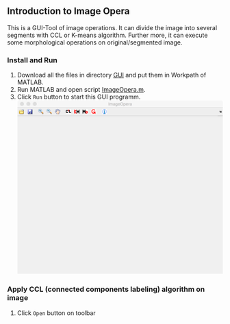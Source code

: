 ## Introduction to Image Opera
This is a GUI-Tool of image operations. It can divide the image into several segments with CCL or K-means algorithm. Further more, it can execute some morphological operations on original/segmented image.

### Install and Run
1. Download all the files in directory [GUI](https://github.com/wenyi1994/Machine-Vision/tree/master/Assignment4/GUI) and put them in Workpath of MATLAB.
2. Run MATLAB and open script [ImageOpera.m](https://github.com/wenyi1994/Machine-Vision/blob/master/Assignment4/GUI/ImageOpera.m).
3. Click `Run` button to start this GUI programm.
![image](https://github.com/wenyi1994/Machine-Vision/blob/master/Assignment4/GUI/pics/GUI_Start.png)

### Apply CCL (connected components labeling) algorithm on image
1. Click `Open` button on toolbar
